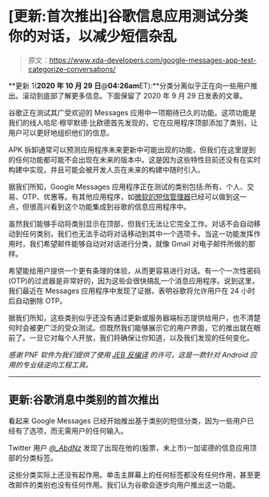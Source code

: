 # [更新:首次推出]谷歌信息应用测试分类你的对话，以减少短信杂乱

> 原文：<https://www.xda-developers.com/google-messages-app-test-categorize-conversations/>

**更新 1(****2020 年 10 月 29 日****@****04:26am****ET):**分类分离似乎正在向一些用户推出。滚动到底部了解更多信息。下面保留了 2020 年 9 月 29 日发表的文章。

谷歌正在测试其广受欢迎的 Messages 应用中一项期待已久的功能。这项功能是我们的线人哈尼·穆罕默德·比欧德首先发现的，它在应用程序顶部添加了类别，让用户可以更好地组织他们的信息。

APK 拆卸通常可以预测应用程序未来更新中可能出现的功能，但我们在这里提到的任何功能都可能不会出现在未来的版本中。这是因为这些特性目前还没有在实时构建中实现，并且可能会被开发人员在未来的构建中随时引入。

据我们所知，Google Messages 应用程序正在测试的类别包括:所有、个人、交易、OTP、优惠等。有其他应用程序，如[微软的短信管理器](https://www.xda-developers.com/microsoft-sms-organizer-text-message-us-uk-autralia/)已经可以做到这一点，但很高兴看到这个功能集成到谷歌的信息应用程序中。

虽然我们能够手动将类别显示在顶部，但我们无法让它完全工作。对话不会自动移动到任何类别，我们也无法手动将对话移动到其中一个选项卡。当这一功能发挥作用时，我们希望邮件能够自动对对话进行分类，就像 Gmail 对电子邮件所做的那样。

希望能给用户提供一个更有条理的体验，从而更容易进行对话。有一个一次性密码(OTP)的过滤器是非常好的，因为这些会很快搞乱一个消息应用程序。说到这里，我们最近在 Messages 应用程序中发现了证据，表明谷歌将允许用户在 24 小时后自动删除 OTP。

据我们所知，这些类别似乎还没有通过更新或服务器端标志提供给用户，也不清楚何时会被更广泛的受众测试。但既然我们能够展示它的用户界面，它的推出就在眼前了。一旦它对每个人开放，我们将确保让你知道，以及我们发现的任何变化。

*感谢 PNF 软件为我们提供了使用* *[JEB 反编译](https://www.pnfsoftware.com/?aid=xdadev)* *的许可，这是一款针对 Android 应用的专业级逆向工程工具。*

* * *

## 更新:谷歌消息中类别的首次推出

看起来 Google Messages 已经开始推出基于类别的短信分类，因为一些用户已经有了选项，而无需用户的任何输入。

Twitter 用户 [*@_AbdNz*](https://twitter.com/_AbdNz/status/1321704789865091072) 发现了出现在他的(股票，未上市)一加诺德的信息应用顶部的分类标签。

这些分类实际上还没有起作用。单击主屏幕上的任何标签都没有任何作用，甚至更改邮件的类别也没有任何作用。我们认为谷歌会逐步向用户推出这一功能。